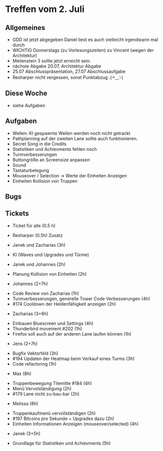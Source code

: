 # Treffen vom 2. Juli

## Allgemeines

* GDD ist jetzt abgegeben Daniel liest es auch vielleicht irgendwann mal durch
* WICHTIG Donnerstags (zu Vorlesungszeiten) zu Vincent (wegen der Architektur)
* Meilenstein 3 sollte jetzt erreicht sein.
* nächste Abgabe 20.07, Architektur Abgabe
* 25.07 Abschlusspräsentation, 27.07 Abschlussaufgabe
* Resharper nicht vergessen, sonst Punktabzug .( ̵˃﹏˂̵ )


## Diese Woche

* siehe Aufgaben

## Aufgaben

* Wellen: KI gespawnte Wellen werden noch nicht getrackt
* Pathplanning auf der zweiten Lane sollte auch funktionieren.
* Secret Song in die Credits
* Statistiken und Achievments fehlen noch
* Turmverbesserungen
* Buttongröße an Screensize anpassen
* Sound
* Tastaturbelegung
* Mouseover / Selection -> Werte der Einheiten Anzeigen
* Einheiten Kollision von Truppen


## Bugs

## Tickets
+ Ticket für alle (0.5 h)
 * Resharper (0.5h) Zusatz

+ Janek und Zacharias (3h)
 * KI (Waves und Upgrades und Türme)

+ Janek und Johannes (2h)
 * Planung Kollision von Einheiten (2h)

+ Johannes (2+7h)
 * Code Review von Zacharias (1h)
 * Turmverbesserungen, generelle Tower Code Verbesserungen (4h)
 * #174 Cooldown der Heldenfähigkeit anzeigen (2h)

+ Zacharias (3+6h)
 * Einbauen Bluescreen und Settings (4h)
 * Thunderbird movement #202 (1h)
 * Firefox soll auch auf der anderen Lane laufen können (1h)

+ Jens (2+7h)
 * Bugfix Vektorfeld (3h)
 * #194 Updaten der Heatmap beim Verkauf eines Turms (3h)
 * Code refactoring (1h)

+ Max (8h)
 * Truppenbewegung Tilemitte #184 (4h)
 * Menü Vervolständigung (2h)
 * #179 Lane nicht zu-bau-bar (2h)

+ Melissa (8h)
 * Truppenkaufmenü vervollständigen (2h)
 * #197 Bitcoins pro Sekunde + Upgrades dazu (2h)
 * Einheiten Informationen Anzeigen (mouseover/selected) (4h)

+ Janek (3+5h)
 * Grundlage für Statistiken und Achievments (5h)